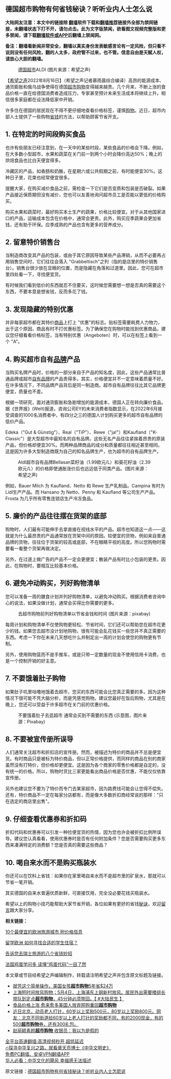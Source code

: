  <!-- 面包屑导航 --> <h2>德国超市购物有何省钱秘诀？听听业内人士怎么说</h2> <p class="notice"><b>大陆网友注意：本文中的链接除 <a href="https://github.com/bannedbook/fanqiang" >翻墙</a>软件下载和<a href="https://github.com/killgcd/justmysocks/blob/master/README.md">翻墙推荐</a>链接外全部为禁网链接，未翻墙状态下打不开，请勿点击。此为文字版禁闻，欲看图文视频完整版和更多禁闻，请下载<a href="https://github.com/bannedbook/fanqiang">翻墙软件或APP</a>后翻墙上禁闻网。</p><p>备注：翻墙看新闻非常安全，翻墙以真实身份发表敏感言论有一定风险，但只看不说则没有任何风险，翻的人太多，政府管不过来，也不管。信息自由是天赋人权，请放心大胆的翻墙。</b></p>  <div class="entry"> <figure><figcaption><a href="https://www.bannedbook.org/bnews/tag/%e5%be%b7%e5%9b%bd/" class="st_tag internal_tag" rel="tag" title="标签 德国 下的日志">德国</a><a href="https://www.bannedbook.org/bnews/tag/%e8%b6%85%e5%b8%82/" class="st_tag internal_tag" rel="tag" title="标签 超市 下的日志">超市</a>ALDI (图片来源：希望之声)</figcaption></figure> <p>【<span class='wp_keywordlink_affiliate'><a href="https://www.soundofhope.org" title="希望之声" target="_blank">希望之声</a></span>2022年8月16日】（希望之声记者慕雨晨综合编译）高昂的能源成本、通货膨胀和俄乌战争使得在德国<a href="https://www.bannedbook.org/bnews/tag/%E8%B6%85%E5%B8%82%E8%B4%AD%E7%89%A9/" class="st_tag internal_tag" rel="tag" title="标签 超市购物 下的日志">超市购物</a>变得越来越贵。几个月来，不断上涨的食品价格一直在给德国消费者造成压力，专家甚至预计未来生活成本将继续上升。相信很多家庭都在设法降低家中开销。</p> <p>许多住在德国的居民现在不得不更仔细地查看价格标签，谨慎<a href="https://www.bannedbook.org/bnews/tag/%e8%b4%ad%e7%89%a9/" class="st_tag internal_tag" rel="tag" title="标签 购物 下的日志">购物</a>。近日，超市内部人士提供了一些购物<a href="https://www.bannedbook.org/bnews/tag/%E7%9C%81%E9%92%B1/" class="st_tag internal_tag" rel="tag" title="标签 省钱 下的日志">省钱</a>的方法，以帮助顾客节省开支。</p> <h2><strong>1. 在特定的时间段购买食品</strong></h2> <p>也许有些朋友已经注意到，在一天中的某些时段，某些食品的价格会下降。例如，在大多数小型超市，水果和蔬菜在关门前一到两个小时会降价高达50%；晚上的烘焙食品也比白天便宜得多。</p> <p>冷藏区的产品，如香肠和奶酪，在星期六或公共假期之前，有时能便宜30%。这种日子里，花束也经常便宜很多。</p> <p>提醒大家，在购买减价食品之前，需检查一下它们是否变质和包装是否破裂。如果产品接近保质期但没有减价，您也可以友善地询问超市员工是否能以更低的价格购买。</p> <p>购买水果和蔬菜时，最好购买本土生产的蔬果，价格比较便宜。对于从其他国家进口的产品，运输成本包含在价格中，通常会更贵。此外，购买应季蔬果会更加省钱，还有助于环保。应季成熟的产品也含有更多的营养成分。</p> <h2><strong>2. 留意特价销售台</strong></h2> <p>当制造商改变其产品的包装，或由于其它原因导致某些产品滞销，从而不必要再占用销售空间时，它们往往会落入 &quot;Grabbeltisch&quot;之列（指的是店里的特价销售台）。销售台很少放在显眼的位置，而是隐藏在角落和过道里。因此，您可在超市里四处看一下，寻找便宜货。</p> <p>有时候我们看到低价的东西就忍不住要买，这时候您需要想一想是否真的需要这个东西，不要本意是想省钱，反而多花了钱。</p>  <h2><strong>3. 发现隐藏的特别优惠</strong></h2> <p>并非每家超市都在其特价<a href="https://www.bannedbook.org/bnews/tag/%E5%95%86%E5%93%81/" class="st_tag internal_tag" rel="tag" title="标签 商品 下的日志">商品</a>上打上 &quot;优惠&quot;的标志。贴标签需要耗费人力物力，出于这个原因，商品有时不打优惠标签。为了确保您在购物时能找到优惠商品，建议您仔细看看价格标签，当有特别优惠（Angeboten）时，可以在标签上看到一个 &quot;A&quot;。</p> <h2><strong>4. 购买超市自有<a href="https://www.bannedbook.org/bnews/tag/%E5%93%81%E7%89%8C/" class="st_tag internal_tag" rel="tag" title="标签 品牌 下的日志">品牌</a>产品</strong></h2> <p>当购买名牌产品时，价格的一部分来自于产品的知名度，因此，这些产品通常比普通品牌或超市<a href="https://www.bannedbook.org/bnews/tag/%E8%87%AA%E6%9C%89%E5%93%81%E7%89%8C/" class="st_tag internal_tag" rel="tag" title="标签 自有品牌 下的日志">自有品牌</a>的产品贵得多。其实，价格便宜并不一定意味着质量不好。在许多情况下，不同品牌产品背后是同一制造商。超市自有品牌往往比其它品牌更便宜，质量也不差。</p> <p>根据一项研究，面对通货膨胀和急剧增加的能源成本，德国人正在转向廉价食品。据《世界报》(Welt)报道，咨询公司EY的未来消费者指数显示，在2022年6月接受调查的1000名消费者中，有四分之三的德国人计划购买更多的超市自有品牌的低价产品。</p> <p>Edeka（&quot;Gut &amp; Günstig&quot;）、Real（&quot;TiP&quot;）、Rewe（&quot;ja!&quot;）和Kaufland（&quot;K-Classic&quot;）是大型超市中最知名的自有品牌。这些无名产品往往紧挨着昂贵的原装产品，但价格却便宜30%。而两种品牌商品的成分和质量都往往相近甚至相同。这是因为许多大型制造商既为自己的知名品牌生产，也为超市的自有品牌生产。</p> <figure><figcaption>AldI超市自有品牌Bellasan菜籽油（1.99欧元/L）和葵花籽油（2.39欧元/L）的价格即使通胀涨价后也远远低于同类产品。(图片来源：希望之声)  ​</figcaption></figure> <p>例如，Bauer Milch 为 Kaufland、Netto 和 Rewe 生产乳制品。Campina 有时为Lidl生产产品。而 Hansano 为 Netto、Penny 和 Kaufland 等公司生产产品。Frosta 为几乎所有零售连锁店生产冷冻食品。</p> <h2><strong>5. 廉价的产品往往摆在货架的底部</strong></h2> <p>购物时，人们最有可能伸手去拿直接在视线水平的产品。超市也知道这一点——这就是为什么最昂贵的产品通常放在货架中间的原因。较便宜的货物，例如来自普通品牌的货物，往往位于货架的较高或底部，不在眼睛平视的高度。所以您购物时需要看一看整个货架再做决定。</p> <p>另外，在过道上做广告的产品不一定会更便宜；散装产品有时比小包装的更贵。因此，在购物时，要相互比较基本价格。</p> <h2><strong>6. 避免冲动购买，列好购物清单</strong></h2> <p>您可以准备一周的膳食计划并列好购物清单，以避免冲动购买。根据消费者咨询中心的说法，如果没做计划，通常会买得比你需要的更多。</p>  <figure><figcaption>去超市购物前列好购物清单以节省金钱和时间 (图片来源：pixabay)</figcaption></figure> <p>每周计划和购物清单不仅使购物更轻松、节省时间，它们还可以帮助您在超市花更少的钱。如果您去超市没计划地购物，很有可能会乱花钱买一些您并不真正需要的东西。考虑一下你在未来几天想吃什么并制定出一周的计划会使您的购物更有节制。</p> <p>另外，使用购物篮而不是手推车，或是只带一定数量的现金不使用信用卡消费，也是一个控制开销的好主意。</p> <h2><strong>7. 不要饿着肚子购物</strong></h2> <p>如果肚子叽里咕噜地饿着去超市，您买的东西可能会比您真正需要的多。因为这种情况下很可能不凭大脑分析，而是凭感觉购物。建议您最好在饭后购物，尤其是在晚上，您还可以受益于许多超市在关门前的优惠价格。</p> <figure><figcaption>不要饿着肚子去逛超市 通常会买到不需要的东西 (示意图，图片来源：Pixabay)</figcaption></figure> <h2><strong>8. 不要被宣传册所误导</strong></h2> <p>人们通常关注超市和折扣店的宣传册。然而，被描述为特价的商品并不总是便宜货。有时商品只是被标为特价商品，但以正常价格提供，而同样的商品在别的商家虽然没有打特价，但价格却更便宜。这是因为各个商家的零售价格都是自定的，没有统一的价格。所以，购物时货比三家更能看出商品价格是否优惠，不能仅仅依靠宣传册。</p> <p>另外也建议您不要为了特价而专门去某家超市，因为路费钱可能会让您得不偿失。还有，特价商品不一定在每家分店都有，而是像大多数折扣商经常说的那样：&quot;只在选定的商店里出售&quot;。</p> <h2><strong>9. 仔细查看优惠券和折扣码</strong></h2> <p>折扣代码和优惠券可以引发一种捡便宜货的热情，因为您也许会被折扣比例所误导。建议您认真看看，使用优惠券时是否有任何附加条件？您是否需要购买更多东西来凑满特定的消费额？您是否真的需要这些商品？</p> <h2><strong>10. 喝自来水而不是购买瓶装水</strong></h2> <p>你还可以在饮料上省钱：如果你在家里喝自来水而不是超市里的矿泉水，那就可以节省一笔开销。</p> <p>其实德国的自来水普遍优质新鲜，可直接饮用，完全没必要花钱买瓶装水。</p>  <p>希望以上的购物小技巧能帮助大家节省开销，各位如果有更好的省钱<a href="https://www.bannedbook.org/bnews/tag/%E7%A7%98%E8%AF%80/" class="st_tag internal_tag" rel="tag" title="标签 秘诀 下的日志">秘诀</a>，欢迎<span class='wp_keywordlink'><a href="https://www.bannedbook.org/bnews/tougao/" title="留言" target="_blank">留言</a></span>跟大家分享。</p> <p><strong>相关链接：</strong></p> <p><a href="https://www.soundofhope.org/post/630230">10个最便宜的欧洲旅游城市 附价格信息</a></p> <p><a href="https://www.soundofhope.org/post/641978">留学欧洲 如何寻找合适的学生住宿？</a></p> <p><a href="https://www.soundofhope.org/post/546612?lang=b5">告诉您去瑞士旅游的八个省钱妙招</a></p> <p><a href="https://www.soundofhope.org/post/502931">法国鸡蛋学问多 读懂“鸡蛋代码”一目了然</a></p> <p>本文章或节目经希望之声编辑制作，转载请注明希望之声并包含原文标题及链接。 </p> <div id="taboola-mid-1"></div>  <ul class='op-related-articles' title='相关阅读'> <li><a href='https://www.bannedbook.org/bnews/cnnews/20220516/1733288.html' target='_blank'>就凭这个简单操作，美国女孩<b>超市购物</b>5年省$24万</a></li> <li><a href='https://www.bannedbook.org/bnews/bannedvideo/20220506/1729220.html' target='_blank'>上海短时间放风购物；5月4日，上海浦东上钢新村放风。居民外出需要楼组长带队到定点<b>超市购物</b>，45分钟必须带回。【 #大陆民生 】</a></li> <li><a href='https://www.bannedbook.org/bnews/cnnews/20220412/1718090.html' target='_blank'>食品价格上涨 愈来愈多美国人放弃网购重回<b>超市购物</b></a></li> <li><a href='https://www.bannedbook.org/bnews/bannedvideo/20220408/1716477.html' target='_blank'>近日北京，动员老人打针，60岁以上奖励500元，80岁以上奖励800元。网友：北京不同街道给60岁以上老人打针的奖励都不同，有的2000现金，有的500<b>超市购物</b>券，还有300礼包。</a></li> <li><a href='https://www.bannedbook.org/bnews/yule/20211006/1633940.html' target='_blank'>赵丽颖素颜<b>超市购物</b> 收银员：我以为是假的</a></li> </ul> <p class="texttj"> <a href="https://github.com/bannedbook/fanqiang/wiki/V2ray%E6%9C%BA%E5%9C%BA" target="_blank">全平台高速翻墙:高清视频秒开,超低延迟</a><br/> <a href="https://www.bannedbook.org/bnews/comments/20220808/1768773.html" target="_blank">🔥探寻中华复兴之路，就看章天亮博士《中华文明史》</a><br/> <a href="https://github.com/bannedbook/fanqiang/wiki/%E7%A6%81%E9%97%BB%E7%BD%91%E5%AE%89%E5%8D%93%E7%BF%BB%E5%A2%99%E6%96%B0%E9%97%BBAPP" target="_blank">免费PC翻墙、安卓VPN翻墙APP</a><br/> <a href="https://www.bannedbook.org/bnews/comments/20220220/1694796.html" target="_blank">华人必看：中华文化的飓风 幸福感无法描述</a> </p> <p>原文链接：<a class="src_link"  href="https://www.soundofhope.org/post/643703" target="_blank">德国超市购物有何省钱秘诀？听听业内人士怎麽说</a></p><a name='sharetosocial'></a>  <div style="margin-bottom:5px;padding-bottom:5px;clear:both"> <div id="archive-pix-1" class="banner-ads"> <!-- AuctionX Display platform tag START --> <div id="27602x728x90x621x_ADSLOT1" clicktrack="%%CLICK_URL_ESC%%"></div>  <!-- AuctionX Display platform tag END --> </div> <div id="archive-pix-2" class="banner-ads"> <!-- AuctionX Display platform tag START --> <div id="27556x300x250x621x_ADSLOT1" clicktrack="%%CLICK_URL_ESC%%" style="margin:0 auto;text-align:center"></div>  <!-- AuctionX Display platform tag END --> </div> </div>  <div id="archive-pix-1" class="banner-ads"> <!-- AuctionX Display platform tag START --> <div id="27603x728x90x621x_ADSLOT1" clicktrack="%%CLICK_URL_ESC%%"></div>  <!-- AuctionX Display platform tag END --> </div> </div><!--END ENTRY--> 